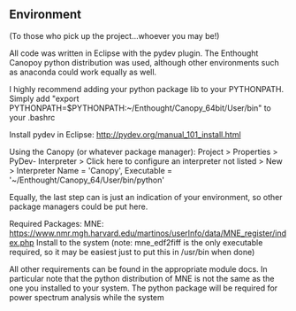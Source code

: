  Environment 
------------------------
(To those who pick up the project...whoever you may be!)

All code was written in Eclipse with the pydev plugin.
The Enthought Canopoy python distribution was used, although other environments such as anaconda could work equally as well. 

I highly recommend adding your python package lib to your PYTHONPATH. 
Simply add "export PYTHONPATH=$PYTHONPATH:~/Enthought/Canopy_64bit/User/bin" to your .bashrc

Install pydev in Eclipse:
	http://pydev.org/manual_101_install.html

Using the Canopy (or whatever package manager):
   Project > Properties > PyDev- Interpreter > Click here to configure
   an interpreter not listed > New > Interpreter Name = 'Canopy', Executable = '~/Enthought/Canopy_64/User/bin/python'

   Equally, the last step can is just an indication of your environment, so other package managers could be put here.

Required Packages:
   MNE: https://www.nmr.mgh.harvard.edu/martinos/userInfo/data/MNE_register/index.php
   Install to the system (note: mne_edf2fiff is the only executable required, so it may be easiest just to put this in /usr/bin when done)
	

All other requirements can be found in the appropriate module docs. In particular note that the python distribution of MNE is not the same as the one you installed to your system. The python package will be required for power spectrum analysis while the system 
